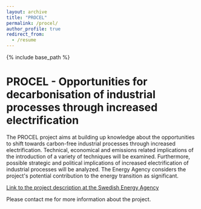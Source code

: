 ```yaml
---
layout: archive
title: "PROCEL"
permalink: /procel/
author_profile: true
redirect_from:
  - /resume
---
```


{% include base_path %}

PROCEL - Opportunities for decarbonisation of industrial processes through increased electrification
======
The PROCEL project aims at building up knowledge about the opportunities to shift towards carbon-free industrial processes through increased electrification. Technical, economical and emissions related implications of the introduction of a variety of techniques will be examined. Furthermore, possible strategic and political implications of increased electrification of industrial processes will be analyzed. The Energy Agency considers the project's potential contribution to the energy transition as significant.

[Link to the project description at the Swedish Energy Agency](http://www.energimyndigheten.se/forskning-och-innovation/projektdatabas/sokresultat/?projectid=23530)

Please contact me for more information about the project.

<!---
Ongoing work / finished publications / status updates / work packages / collaboration
======
* Summer 2015: Research Assistant
  * Github University
* Fall 2015: Research Assistant
  * Github University
--->

